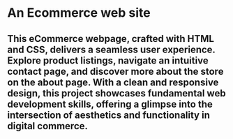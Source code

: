 # An Ecommerce web site

## This eCommerce webpage, crafted with HTML and CSS, delivers a seamless user experience. Explore product listings, navigate an intuitive contact page, and discover more about the store on the about page. With a clean and responsive design, this project showcases fundamental web development skills, offering a glimpse into the intersection of aesthetics and functionality in digital commerce.
